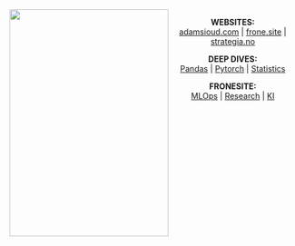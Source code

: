<img align="left" width="280" height="400" src="https://media.giphy.com/media/fYjDikIeUz0CA/giphy.gif"> 

<p align="center">
  <b>WEBSITES:</b><br>
  <a href="#">adamsioud.com</a> |
  <a href="#">frone.site</a> |
  <a href="#">strategia.no</a>
<!--  <img src="https://media.giphy.com/media/26tn2q3F0oLQlZZGU/giphy.gif" width="310" height="100" > -->
</p>

<p align="center">
  <b>DEEP DIVES:</b><br>
  <a href="#">Pandas</a> |
  <a href="#">Pytorch</a> |
  <a href="#">Statistics</a>
<!-- <img src="https://media.giphy.com/media/l4JyRrRWMbatj1AVq/giphy.gif" width="310" height="100" > -->
</p>
 

<p align="center">
  <b>FRONESITE:</b><br>
  <a href="#">MLOps</a> |
  <a href="#">Research</a> |
  <a href="#">KI</a>
<!-- <img src="https://media.giphy.com/media/l4JyRrRWMbatj1AVq/giphy.gif" width="310" height="100" > -->
</p>
  
<!-- <p align="center"> Be sure to save me if you want to!</p> -->
  
<!--
**AdamSioud/AdamSioud** is a ✨ _special_ ✨ repository because its `README.md` (this file) appears on your GitHub profile.

Here are some ideas to get you started:

- 🔭 I’m currently working on ...
- 🌱 I’m currently learning ...
- 👯 I’m looking to collaborate on ...
- 🤔 I’m looking for help with ...
- 💬 Ask me about ...
- 📫 How to reach me: ...
- 😄 Pronouns: ...
- ⚡ Fun fact: ...
-->
